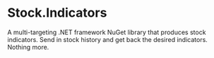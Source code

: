 # Stock.Indicators
A multi-targeting .NET framework NuGet library that produces stock indicators. Send in stock history and get back the desired indicators. Nothing more.

